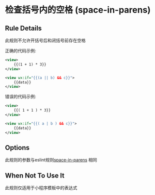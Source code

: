 # 检查括号内的空格 (space-in-parens)

## Rule Details

此规则不允许开括号后和闭括号前存在空格

正确的代码示例:

```xml
<view>
    {{(1 + 1) * 3}}
</view>

<view wx:if="{{(a || b) && c}}">
    {{data}}
</view>
```

错误的代码示例:

```xml
<view>
    {{( 1 + 1 ) * 3}}
</view>

<view wx:if="{{( a | b ) && c}}">
    {{data}}
</view>
```

## Options
此规则的参数与eslint规则[space-in-parens](https://eslint.org/docs/rules/space-in-parens) 相同

## When Not To Use It

此规则仅适用于小程序模板中的表达式